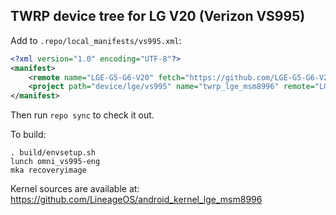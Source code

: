 ## TWRP device tree for LG V20 (Verizon VS995)

Add to `.repo/local_manifests/vs995.xml`:

```xml
<?xml version="1.0" encoding="UTF-8"?>
<manifest>
	<remote name="LGE-G5-G6-V20" fetch="https://github.com/LGE-G5-G6-V20"/>
	<project path="device/lge/vs995" name="twrp_lge_msm8996" remote="LGE-G5-G6-V20" revision="v20/vs995" />
</manifest>
```

Then run `repo sync` to check it out.

To build:

```
. build/envsetup.sh
lunch omni_vs995-eng
mka recoveryimage
```

Kernel sources are available at: https://github.com/LineageOS/android_kernel_lge_msm8996
